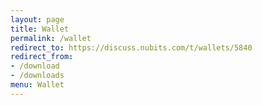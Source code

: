```yaml
---
layout: page
title: Wallet
permalink: /wallet
redirect_to: https://discuss.nubits.com/t/wallets/5840
redirect_from:
- /download
- /downloads
menu: Wallet
---
```

